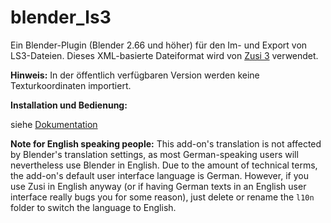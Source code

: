 blender_ls3
===========

Ein Blender-Plugin (Blender 2.66 und höher) für den Im- und Export von LS3-Dateien. Dieses XML-basierte Dateiformat wird von [Zusi 3](http://www.zusi.de) verwendet.

**Hinweis:** In der öffentlich verfügbaren Version werden keine Texturkoordinaten importiert.

**Installation und Bedienung:**

siehe [Dokumentation](http://zusitools.github.io/blender_ls3/)

**Note for English speaking people:** This add-on's translation is not affected by Blender's translation settings, as most German-speaking users will nevertheless use Blender in English. Due to the amount of technical terms, the add-on's default user interface language is German. However, if you use Zusi in English anyway (or if having German texts in an English user interface really bugs you for some reason), just delete or rename the `l10n` folder to switch the language to English.
